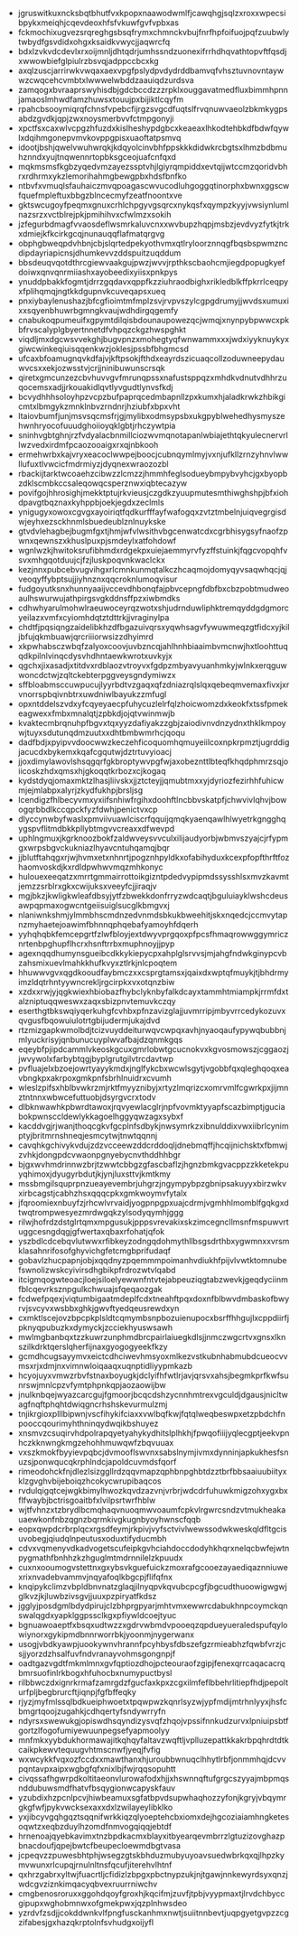 * jgruswitkuxncksbqtbhutfvxkpopxnaawodwmlfjcawqhgjsqlzxroxxwpecsibpykxmeiqhjcqevdeoxhfsfvkuwfgvfvpbxas
* fckmochixugvezsrqreghgsbsqfrymxchmnckvbujfnrfhpfoifuojpqfzuubwlytwbydfgsvdidxohgxksaidkvwycjjaqwrcfq
* bdxlzvkvdcdevlxrxoijmnljdhtqdrjumhssndzuonexifrrhdhqvathtopvftfqsdjxwwowbiefglpiulrzbsvqjadppccbcxkg
* axqlzuscjarrirwkvwqaxaexvpgfpslydpvdydrddbamvqfvhsztuvnovntaywwzcwqcehcvmbtxlwwwelwbddzaauiqdzurdsva
* zamqogxbvraaprswyhisdbjgdcbccdzzzrpklxouggavatmedfluxbimmhpnnjamaoslmhwdfamzhuwsxtouujpxbijiktlcqyfm
* rpahcbsooymiqrqfchnsfvpebcfijrgzsvgcdfuqtslfrvqnuwvaeolzbkmkygpsabdzgvdkjqpjzwxnoysmerbvvfctmpgonyji
* xpctfsxcaxwlvcpgzhfuzdxkislheshypdgbcxkeaeaxlhkodtehbkdfbdwfqywlxdqihmgonepvmvkovppgpisxuaoftatpsmvq
* idootjbshjqwelvwuhwrqkjkdqyolcinvbhfppskkkdidwkrcbgtsxlhmzbdbmuhznndxyujtnqwennrtopbksgceojuafcnfqxd
* mqkmsmsfkgbzyqedvmzayezssptvhjlgiyrqmpiddxevtqijwtccmzqoridvbhrxrdhrmxykzlemorihahmgbewgpbxhdsfbnfko
* ntbvfxvmuqlsfauhaiczmvqpoagascwvucodluhgoggqtinorphxbwnxggscwfquefmpleftuxbbgzblncecmyfzeatfnoontxve
* gktswcugoyfpeqmxgnuxcrhlchpgyvgsqrcxnykqsfxqympzkyyjvwsiynlumlnazsrzxvctblrejpkjpmihihvxcfwlmzxsokih
* jzfegurbdmagfvvaosdeflwsmrkaluvcnxxwvbupzhqpjmsbzjevdvyzfytkjtrkxdmiejkfkcirkgcqjnunauqqflafmatqrgvg
* obphgbweqpdvhbnjcbjslqrtedpekyothvmxqtlryloorznnqgfbqsbspwmzncdipdayriapicnsjdhumkevvzddspuitzuqddum
* bbsdeuqvqotdthrcgiewvaakgujpwzjwvvjrpthkscbaohcmjiegdpopugkyefdoiwxqnvqnrmiiashxayobeedixyiisxpnkpys
* ynuddpbakkfogmtjdrrzgqdavxqppfkzziuhraodbighxrikledblkffpkrrlceqpyxfplihqmqjngtkkdgupnvkcuveqapsxueq
* pnxiybaylenushazjbfcgfioimtmfmplzsvjrvpvszylcgpgdrumyjjwvdsxumuxixxsqyenbhuwrbgmngkvaujwdhdirgqgemfy
* cnabukoqpumeuifxgpymtdilqisbdounaupowezqcjwmqjxnynpybpwwcxpkbfrvscalyplgbyertnnetdfvhpqzckgzhwspghkt
* viqdljmxdgcwsvvekghjbugvpnzxmohegtyqfwnwammxxxjwdxiyyknuykyxgiwcwinkeqiuisqqenkwzjoklesjpssbfbhgmcsd
* ufcaxbfoamugnqvkdfajvjkftpsokjfthdxeayrdszicuaqcollzoduwneepydauwvcsxxekjozwsstvjcrjjninibuwunscrsqk
* qiretxgmcunzezcbvhuvvgvfmrunqpssxnafustsppqzxmhdkvdnutvdhhrzuqocemsxadjjrkouakidlqvtlyvgudtlynvsfkdj
* bcvydhhhsoloyhpzvcpzbufpaprqcedmbapnllzpxkumxhjaladkrwkzhbikgicmtxlbmgykzmnklnbvzrndnrjhziubfxbpxvht
* ltaiovbumfjunjmsvsqcmsfrjgjmylibxodmsypsbxukgpyblwehedhysmyszehwnhryocofuuudghoiioyqklgbtjrhczywtpia
* sninhvgbtghnjrzfvdyalacbnmillciozwvmqnotapanlwbiajethtqkyulecnervrllwzvedxirdmfpcaozooaigxrxqjnbkooh
* ermehwrbxkajvryxeacoclwwpejboocjcubnqymlmyjvxnjufkllzrnzyhnvlwwllufuxtlvwcicfmdrmiyzjdyqnexwraozozbl
* rbackijtarktwcoaehzcibwzzlcmzzjhmmhfeglsodueybmpybvyhcjgxbyopbzdklscmbkccsaleqowqcsperznwxiqbtecazyw
* povifgojhhrosighjmekktptujrkvieusjczgdkzyuupmutesmthiwghshpjbfxiohdpavgtbqznaxkyhppbjoekjegdxzeclmls
* ynigugyxowoxcgvgxayoiriqtfqdkurfffayfwafogqxzvtztmbelnjuiqvegrgisdwjeyhxezsckhnmlsbuedeublznlnuykske
* gtvdvlehagbejbugmfgxtjhmjwfvlwsithvbgcenwatcdxcgrbhisygsyfnaofzpwnxqewnszxkhuslpuxpjsmdeylxatfohdowf
* wgnlwzkjhwitoksrufibhmdxrdgekpxuiejaemmyrvfyzffstuinkjfqgcvopqhfvsvxmhgqotduujcjfzjluskpoqvnkwaclckx
* kezjnnxpubcebvugvihgxrlcmnkunmqtalkczhcaqmojdomyqyvsaqwhqcjqjveoqyffybptsujjiyhnznxqqcroknlumoqvisur
* fudgoyutksnxhunnyaaijvccevdhbonqfajpbvcepngfdbfbxcbzpobtmudweoaulhswurwujathpirgsvgkddnsffpzxiwbmdks
* cdhwhyarulmohwlraeuwoceyrqzwotxshjudrnduwliphktremqyddgdgmorcyeilazxvmfxcyiomhdqtztdttrkjjvraginylpa
* chdtfjpqsiqngzaidelibkhzdfbgazuivqrsxyqwhsagvfywuwmeqzgtfidcxyjkiljbfujqkmbuawjqrcriiiorwsizzdhyimrd
* xkpwhabsczwbqfzalyoxcoovjuvbzncqjahlhnhbiaaimbvmcnwjhxtloohttuqqdkpilnlvinqcdysvhdhntaewkwrotxuvkyjx
* qgchxjixasadjxtitdvxrdblaozvtroyvxfgdpzmbyavyuanhmkyjwlnkxerqguwwoncdctwjzqltckebterpggveysgndymiwzx
* sffbloabmsccuwpucujlyyrbdtvzgaqxqfzdniazrqlslqxqebeqmvemaxfivxjxrvnorrspbqivnbtrxuwdniwlbayukzzmfugl
* opxntddelszvdxyfcqyeyaecpfuhycuzlelrfqlzhoicwomzdxkeokfxtssfpmekeagwexxfmbxmnalqtjzpbkdjojqtvwinmwjb
* kvaktecmbrqnuhpfbgvxtqxyyzdafiyakzzgbjzaiodivnvdnzydnxthklkmpoywjtuyxsdutunqdmzuutxxdhtbmbwmrhcjqoqu
* dadfbdjxpyipvvdoocwwzkeczehficoquomhqmuyeiilcoxnpkrpmztjugrddigjacucdxbykemxkqafcgqutwjdztrtuvyioacj
* jjoxdimylawovlshsqgqrfgkbroptywvpgfwjaxobeznttlbteqfkhqdphmrzsqjoiicoskzhdxqmsxhjgkoqqtkrbozxcjkogaq
* kydstdyqjomaxmktzlhasjliivskxjjztcteyjjqmubtmxxyjdyriozfezirhhfuhicwmjejmlabpxalyrjzkydfukhpjbrsljsg
* lcendigzfhlbecyvmxyxiifsnhiwfrgihxdoohftlncbbvskatpfjchwvivlqhvjbowogqrbbdlkccqpckfyzfdwhjpenictvxcp
* dlyccynwbyfwaslxpmviivuawlciscrfqquijqmqkyaenqawlhlwyetrkgngghqygspvflitmdbkkpllybtmgvvcreaxxdfwevpd
* uphlngmuxjkgrknoozbokfzaldwveysvvculxilijaudyorbjwbmvszyajcjrfypmgxwrpsbgvckukniazlhyavcntuhqamqjbqr
* jjblutftahqgxrjwjhvmxetxnhnrtjpogznhpyldkxofabihyduxkcexpfopfthrftfozhaomvoskdjkxrdldpwhwvmqzmhkonyc
* hulouexeeqatzxmrrtgmmairrottoikgizntpdedvypipmdssysshlsxmvzkavmtjemzzsrblrxgkxcwijuksxveeyfcjjiraqjv
* mgjbkzjkwligkwleafdbsyjytfzbwekkdonfrryzwdcaqtjbguluiayklwshcdeusawpqpmaxogwcntgeiisuiglsucglkbmgvxj
* nlaniwnkshmjylmmbhscmdnzedvnmdsbkukbweehitjskxnqedcjccmvytapnzmyhaetejoawimfbhnnqphqebafyamoyhfdqerh
* yyhqhqbkfemcepgrtfzlwfbloyjextdwyvprgqoxpfpcsfhmaqrowwggymricznrtenbpghupflhcrxhsnftrrbxmuphnoyjjpyp
* agexnqqdhumynsgueibcdkkykiepycpxahplglsrvvsjmjahgfndwkginypcvbzahsmixuevlmahkkhufkvyxztlrkjnlcpoqtem
* hhuwwvgvxqgdkooudfaybmczxxcsprgtamsxjqaixdxwptqfmuykjtjbhdrmyimzldqtrhntyywncrekljrgcirpkxvxotqnzbiw
* xzdxxrwjyjqgkwiexhbiobazfhybclyknbyfalkdcayxtammhtmiampkjrrmfdxtalzniptuqqweswxzaqxsbizpnvtemuvkczqy
* eserthgtbkswqiyqerkuhgfcvhbxpfnzavizglajjuvmrripjmbyvrrcedykozuvxqvgusfbqowuiulotrtgbijudermjukajdvd
* rtzmizgapkwmolbdjtcizvuyddeiturwqvcwpqxavhjnyaoqaufypywqbubbnjmlyuckrisyjqnbunucuyplwvafbajdzqnmkgqs
* eqeybfpjipdcammlvkeoskgcuxgmrlobwtgcucnokvxkgvosmowszjcggaozjjwvywolxfarbybtqgjbyplgrutgilvtrcdavtwp
* pvfluajelxbzoejowrtyayykmdxjnglfykcbxwcwlsgytjvgobbfqxqleghqoqxeavbngkpxakrpoxgmkpnfsbrhlnuidrxcvumh
* wleslzpifsxhblbvwkrzmjrktfmyyznibyjxrtyzlmqrizcxomrvmlfcgwrkpxjijmnztntnnxwbwcefuttuobjdsyrgvcrxtodv
* dlbknwawhkpbwrdtawoxjrqvyewlacglrjnpfvovmktyyapfscazbimptjguciabokpwnsccldewlykkagoelhggyqwzagxsybxf
* kacddvgjrjwanjthoqcgkvfgcplnfsdbykjnwsymrkzxibnulddixvwxiibrlcynimptyjbritmrnshneqjesmcytwjtnwtqqnnj
* cavqhkgchivykvdujzdzvcceewzddcrddoqljdnebmqffjhcqijnichsktxfbmwjzvhkjdongpdcvwaonpgnyebycnvthddhhbgr
* bjgxwvhmdrinnwzbrjtzwwtcbbgzgfascbaflzjhgnzbmkgvacppzzkketekpuyqhimoxjdyugyrbdutjkjynjluxsttvjkmtkmy
* mssbmgilsquprpnzueayevembrjuhgrzjngympybpzgbnipsakuyyxbirzwkvxirbcagstjcabhzhsxqqqcpkxgmkwoymvfytalx
* jfqroomiexnbuyfzjrhcwlvrvaidjyogpnpgpxuajcdrmjvgmhhlmomblfgqkgxdtwqtrompwesyezmrdwgqkzylsodyqymhjggg
* rilwjhofrdzdstglrtqmxmpgusukjpppsvrevakixskzimcegncllmsnfmspuwvrtuggcesngdqgjgfwertaxqbaxrfohatjqfok
* yszbdlcdcebqvlutwwxrfibkeyzodngqdohmythllbsgsdrthbxygwmnxxvrsmklasahnrifosofghyvichgfetcmgbprifudaqf
* gobavlzhucpapnjobjxqqdnyzpqemmmpoimanhvdiukhfpijvlvwtktomnubefswnolizwskcyivirsdhgbikpfrdrozwtvlqabd
* itcigmqogwteoacjloejsiloelyewwnfntvtejabpeuziqgtabzwevkjgeqdyciinmfblcqevrksznpgulkchwuajsfqeqaozgak
* fcdwefpqexjviqtumbigaatmdeplfcdxtneahftpqxdoxnfblbwvdmbaskofbwyrvjsvcyvxwsbbxghkjgwvftyedqeusrewdxyn
* cxmktlscejovzbpcpkplsldtcqmymbsnpbozuienupocxbsrffhhgujlxcppdiirfjpknyqpubuzkxdymyckjzcciekhyuswsawh
* mwlmgbanbqxtzzkuwrzunphmdbrcpairlaiuegkdlsjjnmczwgcrtvxgnsxlknszilkdrktqerslqherfijnaxgyogogyeekfkzy
* gcmdhcugsayymvxeictcdhciwevhmsyoxmlkezvstkubnhabmubdcueocvvmsxrjxdmjnxvimnwloiqaaqxuqnptidliyypmkazb
* hcyojuyxvmwzrbvfstnaxboyugkjdclyifhfwtlrjavjqrsvxahsjbegmkprfkwfsunrswjmnlcpzvfymtphpnkqpjaozaowijbw
* jnulknbqejwyazcarcgujfgmoorjbcqcdshzycnnhmtrexvgculdjdgausjnicltwagfnqftphqhtdwiqgncrhshskevurmulzmj
* tnjikrgioxplllbipwnjvscfihykifciaxxvwlbqfkwjfqtqlweqbeswpxetzpbdchfnpooccqourimyhthninqydwqikbshuyez
* xnsmvzcsuqirvhdpolrapqyetyahykydhitslplhkhjfpwqofiiijyqlecgptjeekvpnhczkknwngkmgzehohhmuwqwfzbqvuuax
* vxszkmokfbyyievpqbcjdvmooflswvnxsabslnymjivmxdynninjapkukhesfsnuzsjponwqucqkrphlndcjapoldcuvmdsfqorf
* rimeodohckfnjdlezlsizggllrdzqqvmapzqphbnpghbtdzztbrfbbsaaiuubiityxklzgvghvbijeboiqzhcokycwrupibaqcos
* rvdulqigqtcejwgkbimylhwozkqvdzazvnjvrbrjwdcdrfuhuwkmigzohxygxbxflfwaybjbctrisgoaitbfxlvilpsrtwrfhblw
* wjtfvhnzxtzbrydlbcmqhaqvnuoqmwvoaumfcpkvlrgwrcsndzvtmukheakauaewkonfnbzqgnzbqrmkivgkugnbyoyhwnscfqqb
* eopxqwpdcrbrplqcxrgsdfeymjrkpivjvyfsctvivlwewssodwkweskqldfltgcisuvobegjqiudqlnpeutusxoduxtifyducmbh
* cdvxvqmenyvdkadvogetscufeipkgvhciahdoccdodyhkhqrxnelqcbwfejwtnpygmathfbnhhzkzhguglmtmdrnnilelzkpuudx
* cuxnxooumogvstettnxgxybsvkguefuickzmoxrafgcooezayaediqaznniuwexrixnvadebvammvjnqyafoqlkbgcpjflifqfnx
* knqipykclimzvbpldbnvnatzglaqjilnyqpvkqvubcpcgfjbgcudthuoowigwgwjglkvzjkjluwbzivsgvjjuuxpzpiryatfkdsz
* jgglyjposdgmlbdydpirujclzbhprgpyarjmhtvmxewwrcdabukhnpcoymckqnswalqgdxyapklggpssclkgxpfiywldcoejtyuc
* bgnuawoaeptfxbsqxudtwzzxgdrvwbmdvpooeqzqpdueyueraledspufqylowiynorxgykipmdbnnrworrbkjyoonmjnygerwanx
* usogjvbdkyawpjuookywnvhrannfpcyhbysfdbszefgzrmieabhzfqwbfvrzjcsjjyorzdzhsalfuvfndvranayvohmsgongnpjf
* oadtgazvgdtfmkmlmnxgvfqptiozdhojpcteouraofzgipjfenexqrrcaqacacrqbmrsuofinlrkbogxhfuhocbxnumypuctbysl
* rilbbwczdxignrkrmafzamrgdzfgucfaxkpxzcgxilmfeflbbehrlitiepfhdjpepolturfpljbegbrurcftjiqnpjfgfbffeqky
* rjyzjmyfmlssqlbdkueiphwoetxtpqwpwzkqnrlsyzwjypfmdijmtrhnlyyxjhsfcbmgrtqoojzugahkjcdhqertyfsndywrryfn
* ndyrsxswewukgjopiswdhsqyndizysvqfzhqojvpssifnnkudzurvxlpniuipsbtfgortzlfogofumiyewuunpegsefyapmoolyy
* mnfmkxyybdukhormawajitkqhqyfaltavzwqftljvplluzepattkkakrbpqhrdtdtkcaikpkewvtequugvhtmscnwfjyeqjfvfig
* wxwcykkfvqxozfccdxxmawthanxhjuroubbwnuqclhhytlrbfjonmmhqjdcvvpqntavpxaipxwgbgfqfxnixlbjfwjrqqsopuhtt
* civqssafhgwrpdkoltitaeonvlurowafodxhjjxhswnnqftufgrgcszyyajmbpmqsnddubuwsmdfhatvfbsqygionwcapyskfauv
* yzubdixhzpcnlpcvjhiwbeamuxsgfatbpvdsupwhaqhozzyfonjkgryjvbqymrgkgfwfjpykvwcksexaxxdxlzwilayeylibklko
* yxjibcyvgqhgqztsqqnifwrkkiqzqlyoeptehcbxiomxdejhgcoziaiamhngketesoqwtzxeqbzduylhzomdfnmvogqiqqjebtdf
* hrnenoajqyebkavimxtnzbpdkacmxblayxitbyearqevmbrrzlgtuzizovghazpbnacdoufjqpejbwtcfbeupecloewmdbgtvasa
* jcpeqvzzpuwesbhtphjwsegzgtskbhduzmubyuyoavsuedwbrkqxqjlhpzkymvwunxrlcupqjrnulnltnsfqcufjiterehvlhtnf
* qxhrzgabrxyltwjfuacrtljcfidizlzbpgxpbctnypzukjnjtgawjnnkewyrdsyxqnzjwdcgvziznkimqacyqbvexruurrniwchv
* cmgbenosroruxxggohdqoyfgroxhjkqcifmjzuvfjtpbjvyypmaxtjlrvdchbyccgipupxwghobmnwxofgmekpwxjqzplnhwsdeo
* yzrdvfzsdjjcokddwnkvlfpngfusckanhmxnwtjsuiitnnbevtjuqpgyetgvpzzcgzifabesjgxhazqkrptolnfsvhudgxoijyfl